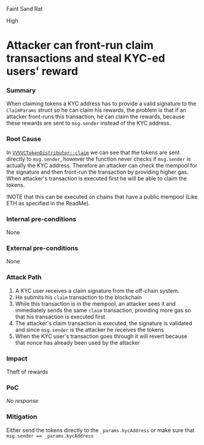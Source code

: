 Faint Sand Rat

High

# Attacker can front-run claim transactions and steal KYC-ed users' reward

### Summary

When claiming tokens a KYC address has to provide a valid signature to the `ClaimParams` struct so he can claim his rewards, the problem is that if an attacker front-runs this transaction, he can claim the rewards, because these rewards are sent to `msg.sender` instead of the KYC address.

### Root Cause

In [`VVVVCTokenDistributor::claim`](https://github.com/sherlock-audit/2024-11-vvv-exchange-update/blob/main/vvv-platform-smart-contracts/contracts/vc/VVVVCTokenDistributor.sol#L133) we can see that the tokens are sent directly to `msg.sender`, however the function never checks if `msg.sender` is actually the KYC address. Therefore an attacker can check the mempool for the signature and then front-run the transaction by providing higher gas. When attacker's transaction is executed first he will be able to claim the tokens.

!NOTE that this can be executed on chains that have a public mempool (Like ETH as specified in the ReadMe).

### Internal pre-conditions

None

### External pre-conditions

None

### Attack Path

1. A KYC user receives a claim signature from the off-chain system.
2. He submits his `claim` transaction to the blockchain
3. While this transaction is in the mempool, an attacker sees it and immediately sends the same `claim` transaction, providing more gas so that his transaction is executed first
4. The attacker's claim transaction is executed, the signature is validated and since `msg.sender` is the attacker he receives the tokens
5. When the KYC user's transaction goes through it will revert because that nonce has already been used by the attacker

### Impact

Theft of rewards

### PoC

_No response_

### Mitigation

Either send the tokens directly to the `_params.kycAddress` or make sure that `msg.sender == _params.kycAddress`